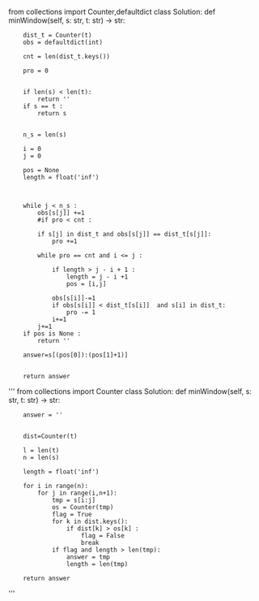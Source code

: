 from collections import Counter,defaultdict
class Solution:
    def minWindow(self, s: str, t: str) -> str:
        
        
        
        dist_t = Counter(t)
        obs = defaultdict(int)
        
        cnt = len(dist_t.keys())
        
        pro = 0
        
        
        if len(s) < len(t):
            return ''
        if s == t :
            return s
        
        
        n_s = len(s)
        
        i = 0
        j = 0
        
        pos = None 
        length = float('inf')
        
        
        
        while j < n_s :
            obs[s[j]] +=1
            #if pro < cnt :
            
            if s[j] in dist_t and obs[s[j]] == dist_t[s[j]]:
                pro +=1
            
            while pro == cnt and i <= j :
        
                if length > j - i + 1 :
                    length = j - i +1
                    pos = [i,j]
                
                obs[s[i]]-=1
                if obs[s[i]] < dist_t[s[i]]  and s[i] in dist_t:
                    pro -= 1
                i+=1
            j+=1
        if pos is None :
            return ''
        
        answer=s[(pos[0]):(pos[1]+1)]
        
        
        return answer
    
    
    
'''
from collections import Counter
class Solution:
    def minWindow(self, s: str, t: str) -> str:
        
        answer = ''
        
        
        dist=Counter(t)
        
        l = len(t)
        n = len(s)
        
        length = float('inf')
        
        for i in range(n):
            for j in range(i,n+1):
                tmp = s[i:j]
                os = Counter(tmp)
                flag = True
                for k in dist.keys():
                    if dist[k] > os[k] :
                        flag = False
                        break
                if flag and length > len(tmp):
                    answer = tmp
                    length = len(tmp)
                
        return answer
'''
